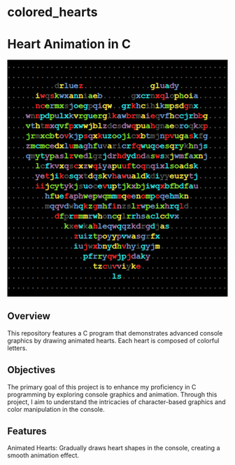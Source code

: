 # colored_hearts
# Heart Animation in C

![colored_heart](colored_heart.png)

## Overview
This repository features a C program that demonstrates advanced console graphics by drawing animated hearts. Each heart is composed of colorful letters.

## Objectives
The primary goal of this project is to enhance my proficiency in C programming by exploring console graphics and animation. Through this project, I aim to understand the intricacies of character-based graphics and color manipulation in the console.

## Features
Animated Hearts: Gradually draws heart shapes in the console, creating a smooth animation effect.
